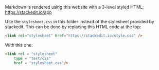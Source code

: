 Markdown is rendered using this website with a 3-level styled HTML: https://stackedit.io/app

Use the `stylesheet.css` in this folder instead of the stylesheet provided by stackedit. This can be done by replacing this HTML code at the top:
```html
<link rel="stylesheet" href="https://stackedit.io/style.css" />
```
With this one:
```html
<link rel = "stylesheet"
    type = "text/css"
    href = "stylesheet.css"/>
```